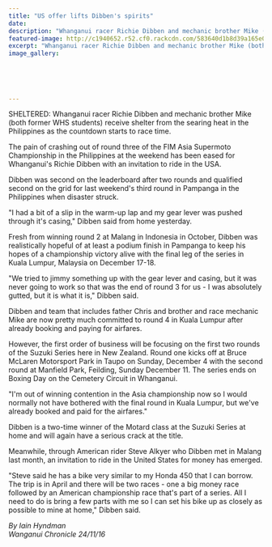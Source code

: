 ```yaml
---
title: "US offer lifts Dibben's spirits"
date: 
description: "Whanganui racer Richie Dibben and mechanic brother Mike (both former WHS students) receive shelter from the searing heat in the Philippines as the countdown starts to race time..."
featured-image: http://c1940652.r52.cf0.rackcdn.com/583640d1b8d39a165e00017d/ex-Richard-Dibben-US-offer-24-Nov-2016.jpg
excerpt: "Whanganui racer Richie Dibben and mechanic brother Mike (both former WHS students) receive shelter from the searing heat in the Philippines as the countdown starts to race time."
image_gallery:
    
    
    
    
    
---
```


<p><span>SHELTERED: Whanganui racer Richie Dibben and mechanic brother Mike (both former WHS students) receive shelter from the searing heat in the Philippines as the countdown starts to race time.</span></p>
<p>The pain of crashing out of round three of the FIM Asia Supermoto Championship in the Philippines at the weekend has been eased for Whanganui's Richie Dibben with an invitation to ride in the USA.</p>
<p>Dibben was second on the leaderboard after two rounds and qualified second on the grid for last weekend's third round in Pampanga in the Philippines when disaster struck.</p>
<p>"I had a bit of a slip in the warm-up lap and my gear lever was pushed through it's casing," Dibben said from home yesterday.</p>
<p>Fresh from winning round 2 at Malang in Indonesia in October, Dibben was realistically hopeful of at least a podium finish in Pampanga to keep his hopes of a championship victory alive with the final leg of the series in Kuala Lumpur, Malaysia on December 17-18.</p>
<p>"We tried to jimmy something up with the gear lever and casing, but it was never going to work so that was the end of round 3 for us - I was absolutely gutted, but it is what it is," Dibben said.</p>
<p>Dibben and team that includes father Chris and brother and race mechanic Mike are now pretty much committed to round 4 in Kuala Lumpur after already booking and paying for airfares.</p>
<p>However, the first order of business will be focusing on the first two rounds of the Suzuki Series here in New Zealand. Round one kicks off at Bruce McLaren Motorsport Park in Taupo on Sunday, December 4 with the second round at Manfield Park, Feilding, Sunday December 11. The series ends on Boxing Day on the Cemetery Circuit in Whanganui.</p>
<p>"I'm out of winning contention in the Asia championship now so I would normally not have bothered with the final round in Kuala Lumpur, but we've already booked and paid for the airfares."</p>
<p>Dibben is a two-time winner of the Motard class at the Suzuki Series at home and will again have a serious crack at the title.</p>
<p>Meanwhile, through American rider Steve Alkyer who Dibben met in Malang last month, an invitation to ride in the United States for money has emerged.</p>
<p>"Steve said he has a bike very similar to my Honda 450 that I can borrow. The trip is in April and there will be two races - one a big money race followed by an American championship race that's part of a series. All I need to do is bring a few parts with me so I can set his bike up as closely as possible to mine at home," Dibben said.</p>
<p><em>By Iain Hyndman</em><br /><em>Wanganui Chronicle 24/11/16</em></p>

